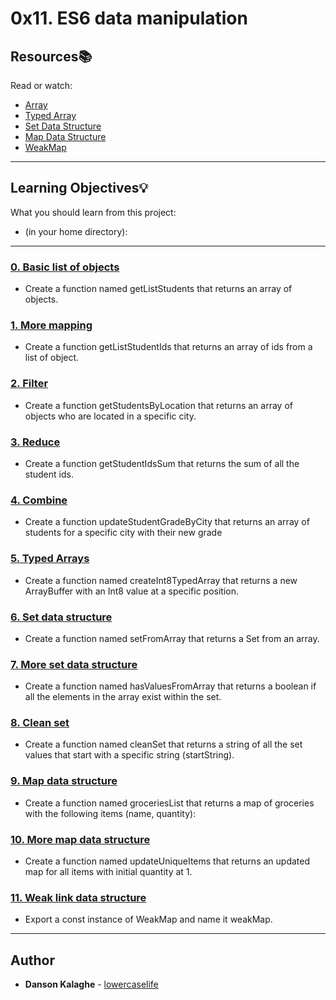 # 0x11. ES6 data manipulation

## Resources:books:
Read or watch:
* [Array](https://alx-intranet.hbtn.io/rltoken/bcXqK1IaIHtrZ45sv0RxsQ)
* [Typed Array](https://alx-intranet.hbtn.io/rltoken/BQ5bjKk8Q2YrpwVl0gZpXQ)
* [Set Data Structure](https://alx-intranet.hbtn.io/rltoken/Ch8vq39y9QnlTMr8CymgEg)
* [Map Data Structure](https://alx-intranet.hbtn.io/rltoken/W29MV3f8Ii4HmeJSALNIpw)
* [WeakMap](https://alx-intranet.hbtn.io/rltoken/pSetFVFeIR660GPE0flPdg)

---
## Learning Objectives:bulb:
What you should learn from this project:
* (in your home directory): 

---

### [0. Basic list of objects](./0-get_list_students.js)
* Create a function named getListStudents that returns an array of objects. 


### [1. More mapping](./1-get_list_student_ids.js)
* Create a function getListStudentIds that returns an array of ids from a list of object.


### [2. Filter](./2-get_students_by_loc.js)
* Create a function getStudentsByLocation that returns an array of objects who are located in a specific city.


### [3. Reduce](./3-get_ids_sum.js)
* Create a function getStudentIdsSum that returns the sum of all the student ids.


### [4. Combine](./4-update_grade_by_city.js)
* Create a function updateStudentGradeByCity that returns an array of students for a specific city with their new grade


### [5. Typed Arrays](./5-typed_arrays.js)
* Create a function named createInt8TypedArray that returns a new ArrayBuffer with an Int8 value at a specific position.


### [6. Set data structure](./6-set.js)
* Create a function named setFromArray that returns a Set from an array.


### [7. More set data structure](./7-has_array_values.js)
* Create a function named hasValuesFromArray that returns a boolean if all the elements in the array exist within the set.


### [8. Clean set](./8-clean_set.js)
* Create a function named cleanSet that returns a string of all the set values that start with a specific string (startString).


### [9. Map data structure](./9-groceries_list.js)
* Create a function named groceriesList that returns a map of groceries with the following items (name, quantity): 


### [10. More map data structure](./10-update_uniq_items.js)
* Create a function named updateUniqueItems that returns an updated map for all items with initial quantity at 1.


### [11. Weak link data structure](./100-weak.js)
* Export a const instance of WeakMap and name it weakMap.

---

## Author
* **Danson Kalaghe** - [lowercaselife](https://github.com/lowercaselife)
